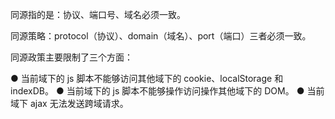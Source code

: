 同源指的是：协议、端口号、域名必须一致。

同源策略：protocol（协议）、domain（域名）、port（端口）三者必须一致。

同源政策主要限制了三个方面：

●
当前域下的 js 脚本不能够访问其他域下的 cookie、localStorage 和 indexDB。
●
当前域下的 js 脚本不能够操作访问操作其他域下的 DOM。
●
当前域下 ajax 无法发送跨域请求。